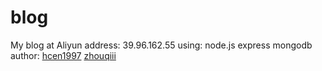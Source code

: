# blog
My blog at Aliyun
address: 39.96.162.55
using: node.js express mongodb
author: [hcen1997][1] [zhouqiii][2]

[1]:github.com/hcen1997
[2]:github.com/zhouqiii
